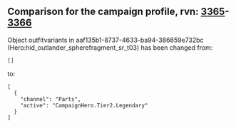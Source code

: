 ## Comparison for the campaign profile, rvn: [3365](https://github.com/PRO100KatYT/FortniteProfileRevisions/tree/main/profiles/campaign/3365%20campaign.json)-[3366](https://github.com/PRO100KatYT/FortniteProfileRevisions/tree/main/profiles/campaign/3366%20campaign.json)

Object outfitvariants in aaf135b1-8737-4633-ba94-386659e732bc (Hero:hid_outlander_spherefragment_sr_t03) has been changed from:

```
[]
```

to:

```
[
  {
    "channel": "Parts",
    "active": "CampaignHero.Tier2.Legendary"
  }
]
```

<br><br>
